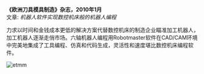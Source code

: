 **《欧洲刀具模具制造》杂志，2010年1月**
<br />文章: *机器人软件实现数控机床般的机器人编程*

力求以时间和金钱成本更低的解决方案代替数控机床的制造企业瞄准加工机器人，加工机器人逐渐走俏市场。六轴机器人编程用Robotmaster软件在CAD/CAM环境中完美地集成了工具编程、仿真和代码生成，灵活性和速度堪比数控机床编程软件。

![etmm](/assets/images/success/etmm_jan2010.jpg)
